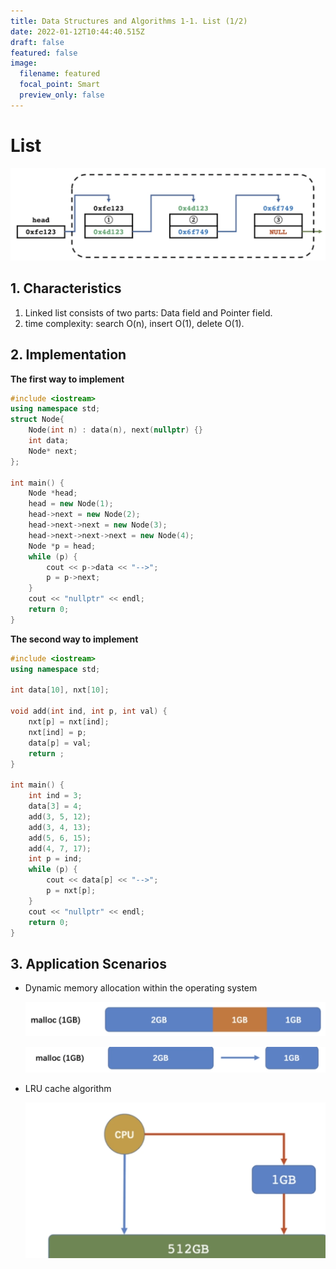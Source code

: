 ```yaml
---
title: Data Structures and Algorithms 1-1. List (1/2)
date: 2022-01-12T10:44:40.515Z
draft: false
featured: false
image:
  filename: featured
  focal_point: Smart
  preview_only: false
---
```

# List

![](p1.png)

## 1. Characteristics

1. Linked list consists of two parts: Data field and Pointer field.
2. time complexity: search O(n), insert O(1), delete O(1).

## 2. Implementation

**The first way to implement**

```cpp
#include <iostream>
using namespace std;
struct Node{
	Node(int n) : data(n), next(nullptr) {}
	int data;
	Node* next;
};

int main() {
	Node *head;
	head = new Node(1);
	head->next = new Node(2);
	head->next->next = new Node(3);
	head->next->next->next = new Node(4);
	Node *p = head;
	while (p) {
		cout << p->data << "-->";
		p = p->next;
	}
	cout << "nullptr" << endl;
	return 0;
}
```

**The second way to implement**

```cpp
#include <iostream>
using namespace std;

int data[10], nxt[10];

void add(int ind, int p, int val) {
	nxt[p] = nxt[ind];
	nxt[ind] = p;
	data[p] = val;
	return ;
}

int main() {
	int ind = 3;
	data[3] = 4;
	add(3, 5, 12);
	add(3, 4, 13);
	add(5, 6, 15);
	add(4, 7, 17);
	int p = ind;
	while (p) {
		cout << data[p] << "-->";
		p = nxt[p];
	}
	cout << "nullptr" << endl;
	return 0;
}
```

## 3. Application Scenarios

* Dynamic memory allocation within the operating system

  ![](screen-shot-2022-01-12-at-5.54.19-pm.png)

  ![](screen-shot-2022-01-12-at-5.55.04-pm.png)
* LRU cache algorithm

  ![](screen-shot-2022-01-12-at-5.57.04-pm.png)